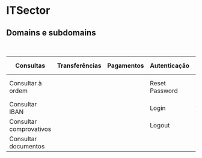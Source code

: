 # ITSector

## Domains e subdomains
&nbsp;
&nbsp;

| Consultas | Transferências | Pagamentos | Autenticação | Gerir Conta | Gerir Cartões |
| -------- | -------- | -------- | -------- | -------- | -------- |
| Consultar à ordem | | | Reset Password | Criar conta nova | Criar/Pedir cartão |
| Consultar IBAN | | | Login | Apagar Conta | Bloquear/Apagar Cartão |
| Consultar comprovativos | | | Logout | Editar dados | Limitar Cartão | 
| Consultar documentos | | | | | | 
